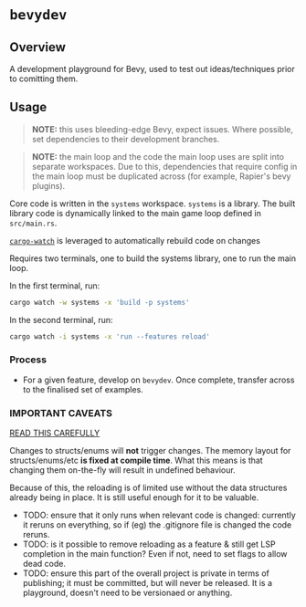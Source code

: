# `bevydev`

## Overview

A development playground for Bevy, used to test out ideas/techniques prior to comitting them.

## Usage

> **NOTE:** this uses bleeding-edge Bevy, expect issues. Where possible, set dependencies to their development branches.

> **NOTE:** the main loop and the code the main loop uses are split into separate workspaces. Due to this, dependencies
> that require config in the main loop must be duplicated across (for example, Rapier's bevy plugins). 

Core code is written in the `systems` workspace. `systems` is a library. The built library code is
dynamically linked to the main game loop defined in `src/main.rs`.

[`cargo-watch`]() is leveraged to automatically rebuild code on changes

Requires two terminals, one to build the systems library, one to run the main loop.

In the first terminal, run:

```sh
cargo watch -w systems -x 'build -p systems'
```

In the second terminal, run:

```sh
cargo watch -i systems -x 'run --features reload'
```

### Process

- For a given feature, develop on `bevydev`. Once complete, transfer across to the finalised set of examples.

### IMPORTANT CAVEATS

[READ THIS CAREFULLY](https://robert.kra.hn/posts/hot-reloading-rust/)

Changes to structs/enums will **not** trigger changes. The memory layout for structs/enums/etc
**is fixed at compile time**. What this means is that changing them on-the-fly will result in
undefined behaviour.

Because of this, the reloading is of limited use without the data structures already being in place.
It is still useful enough for it to be valuable.

- TODO: ensure that it only runs when relevant code is changed: currently it reruns on everything, so if (eg) the .gitignore file is changed the code reruns.
- TODO: is it possible to remove reloading as a feature & still get LSP completion in the main function? Even if not, need to set flags to allow dead code.
- TODO: ensure this part of the overall project is private in terms of publishing; it must be committed, but will never be released. It is a playground, doesn't need to be versionaed or anything.